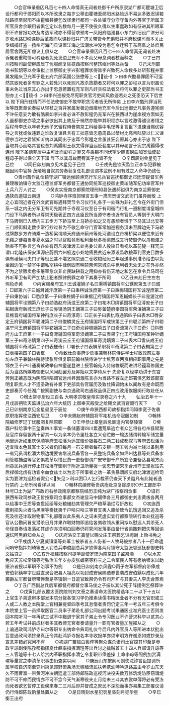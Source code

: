 <!-- { "loadSidebar": true } -->
　　○会官审录重囚凡百七十四人命情真无词者处御千户所原隶湖广都司瞿塘卫后设行都司于郧阳而以本所改隶之每岁公移由瞿塘至郧阳水路险远不易达多致迟误若陆路径至郧阳不由瞿塘甚便乞改径隶行都司一各处镇守分守守备内外等官于所属卫所官员舍余跟用者俱乞定以名数每月一更不使役久得以生事蠹政如有征进其所跟军职不许冒报功次及考选军政亦不得营求预考一凤阳府临淮县小东门外旧设广济分司岁收水路□税课钞后革裁而以课钞归并广济关带管今乞俱归并本府税课司而本关止专缉捕奸盗一扬州府海门县设置江海之滨潮水冲没为患乞令迁移于东高阜之处庶民居官舍两无所虑议上俱从之
　　○会官审录重囚凡百七十四人命情真无词者处决诉冤者重鞫情可矜疑者免死发边卫充军不孝而父母息词者杖而释之
　　○丁巳四川按察司副使柳应辰丁忧服阕复除狭西按察司整饬岷州等处兵备
　　○己未刑部尚书彭韶等以会审拟上监察御史李兴彭程罪状得旨李兴致死人命数多处斩彭程并家属发隆庆卫充军于是五府六部英国公张懋等上＜锍-釒＞曰李兴酷暴罪固不可逭然其致死者多有罪之人若处兴以死则凡故杀故勘者又将何以罪之彭程以言为职虽论事未免过当原其心亦出于忠恳若置程充军则凡奸贪枉法者又将何以罪之吏部尚书王恕亦上＜锍-釒＞曰李兴巡按克尽宪职贪官污吏闻风歛迹若处之死臣恐天下后世以  陛下用刑任情而不任法使御史不敢举职贪污者皆无所惮矣  上曰李兴酷刑罪当死汝等既累章论奏姑从轻杖之百并家属发极边烟瘴地充军今后出巡御史凡事务遵宪纲不许任意妄为敢有酷暴如李兴者必诛不赦彭程仍充军兴在狭西过为崖岸视方面如无人虽都御史亦凌之事必欲出其上故及于祸然亦能举其职程亦以言过激得谴议者惜之后程母李氏以年老无他子乞留程侍餋南京工科给事中毛珵等复言臣下进谏当赐优容导之言犹或依违罪之谁敢复谏且言有工拙意皆忠恳周昌以桀纣比高帝陆贽以仁义谏德宗当时之君皆知听纳以其同出于忠耳今彭程之言虽甚狂妄原其心亦出于忠  陛下当取其心而略其言也昔刘禹鍚附王叔文得罪当远贬裴度以其母老言于宪宗禹鍚得改连州  陛下圣德非唐中主可比而彭程之罪又与禹锡不同伏望少赐衷悯曲加宽恤使彭程母子得以保全天下知  陛下以其母故而宥其子也皆不允
　　○辛酉辰刻金星见于己位
　　○同日卯刻南京见木星见于己位
　　○壬戌先是钦天监监正李华犯罪被黜因同中官择  茂陵地自叙其劳奏获复任礼部议谓本监例不用有过之人命华仍致仕
　　○贵州苗作乱命镇守湖广镇远侯顾溥充行军总兵官巡抚都御史邓廷瓒提督军务兼理粮饷镇守太监江德监督军务都督王通协同统军巡按御史黄玹随军纪功率官军并土兵八万人讨之
　　○癸亥实授南京都察院理刑知县张遇郝镒俱为南京监察御史遇狭西道镒云南道
　　○鸿胪寺序班郭理言五事一肃庆贺谓文武衙门虽异而敬  上之心宜同近者在外文武官每遇拜贺节令习仪行礼各于一处殊为非礼乞令在外衙门但系一城之内无分军卫有司先期并于寺观习仪至日于有司衙门行礼一遵制度谓皇城四门设下马牌者所以尊崇天极表正四方此臣民所当遵守者也近有官员人等到于大明门下马牌侧已入牌内三五步方下轿马至上马轿亦如之又有愚顽者懒于下马其过北安等三门顺街斜走数步常行抄过甚为不敬乞命守门官军常加巡视务湏未至牌边先下马轿过牌数步方许骑乘一造桥梁谓顺天府通州蓟州等处河道设立舟楫桥梁以便往来近有无藉之徒每当春夏水溢之时以官船竟觅私利至秋冬桥梁既成又行焚毁仍以舟楫渡之贻害不可胜言乞令各处有司凡设津渡去处务委公直人役轮日看视以革前毙一释冗员谓口北隆庆保安浑源应蔚朔六州极边小处地瘠民贫近来添设监收粮草判官吏目数多俱有祗候马夫门子等役民甚不堪乞照京通二仓收粮经历三年起送事例准令给由以免坐困边氓一禁宰牛谓私宰耕牛律例固有明禁奈何京城杀牛觅利者无处无之在外亦然不为之禁贩卖愈多屠宰愈众非止民缺耕载之用抑亦有伤天地之和乞在京令兵马司在外听军卫有司严加禁止犯者照律例罪之命下其奏于所司
　　○乙丑未刻日生左右珥色赤黄
　　○丙寅赐秦府宜川王诚灌嫡子名曰秉楀镇国将军公镤庶第五子曰诚氵□邯第六子曰诚涆诚汘庶第一子曰秉梣诚泩庶第一子曰秉梮辅国将军诚浧庶第二子曰秉协诚氵□悉庶第一子曰秉柊嫡子曰秉椐辽府镇国将军恩鏚嫡长子曰宠渥沈府辅国将军诠鍸第八子曰勋浩赵府汤滋王庶第二子曰祐木□绢镇国将军见溥庶长子曰祐榈唐府新城王庶长子曰弥镜汤阴王嫡第三子曰弥蓥楚府奉国将军荣瀼嫡第三子曰显樵晋府辅国将军钟衔庶长子曰奇涿奇氵□正长子曰表朹奇通第四子曰表木□唇安定王府镇国将军聪漮第二子曰俊橉灵丘王府镇国将军成铗第三子曰聪浈第四子曰聪潝宁河王府镇国将军钟铓嫡第二子曰奇浈钟镫嫡第五子曰奇流第六子曰奇氵□斜晋府方山王庶第十一子曰奇潆辅国将军奇涢嫡第二子曰表果宁化王府镇国将军钟针嫡第三子曰奇涪嫡第四子曰奇涘云丘王府镇国将军奇涀嫡第二子曰表木□啻庆成王府辅国将军奇淢第二子曰表梗奇氵□署长子曰表椇革职将军奇潡第二子曰表榍第三子曰表楼第四子曰表框
　　○命致仕詹事府少詹事兼翰林院侍讲学士程敏政前左春坊左庶子兼翰林院侍读张昇俱复职前翰林院侍讲学士焦芳查两京相应职事用之先是锦衣卫千户叶通奏敏政举自神童遂登进士授官翰苑入侍储帷既而进讲经筵纂修国史后为当路所嫉嗾御史以风闻劾罢芳及昇始以文学侍从于  先帝复以经学劝讲于东宫芳刚正嫉恶既为阴邪排陷调官远州昇因激陈言亦为当路不容左迁郎署俱乞敕该部查明复职庶人才不遗圣政有补奏下吏部具各官履历及致仕降调始末以闻故有是命既而吏部奏芳今任湖广按察副使与南京通政司右通政品俱正四应改用俟服阕行取赴任从之
　　○增太常寺厨役三百名
大明孝宗敬皇帝实录卷之六十九
　　弘治五年十一月戊辰朔钦天监进弘治六年大统历  上御奉天殿受之给赐文武百官颁行天下
　　○己巳卯刻南京见金星昼见于辰位
　　○庚午命狭西都司故都指挥同知李宽子佐袭原职指挥使注西安后卫
　　○辛未赐赵府辅国将军祐机诰命冠服如制
　　○翰林院编修罗玘丁忧服阕复除原职
　　○壬申恭让章皇后忌辰遣内官祭陵寝
　　○癸酉户科给事中王玺奏四川事宜一备储蓄谓四川累遭荒旱逃亡者众乞将各府州县赋税及官库存留银两十留其一以为籴本仍令里社各立义仓贮散一输边储谓转输军储宜量地里远近如重庆保顺等府去松潘为远宜徵价银每石二两二钱成都叙马等府去松潘为近宜徵本色其军士支米者仍旧每月一石支银者每石支银一两五钱内减七钱以备别用一省冗员谓松潘大坝边境要害堪设兵备官各一员整饬兵备余如绵州达县等处兵备水利管粮捕盗等官乞俱裁革以惜民费一更备御谓广安守御千户所宜令兼备达县地方而州县民兵通行停止其松潘守御别于附近卫所量拨一褒忠节谓宋季合州守王坚张珏先后捍御北虏有功宜令血食兹土以为忠于所事者之劝一革贪暴谓顺庆府北津渡巡检司实为要津为巡检者假公＜矢见＞利以困□人乞行裁革仍查天下关隘凡有此毙者通行禁约  上命所司看详以闻
　　○翰林院编修靳贵病痊赴京复除原职○升工部郎中林号□土为湖广布政司右参政南京都察院经历王纯为湖广按察司佥事
　　○诏罚狭西布政司参政王哲按察司佥事郝文杰谢显马中鍚俸各三月都御史刘忠黄绂各两月以给事中王质等查盘延绥等处粮储劾其管理欠严粮草浥烂亏折故也
　　○初迤西撒剌把失火者马黑麻等奏抚夷千户哈只哈三等冒支夷人廪给致令饥饿逃回又追及杀死及往还诈取财物事下礼部覆议此系夷人之词未究虗实宜行都察院转行本处抚巡等官从公勘问冒支潜杀日月并果诈取财物即追给各夷收领从重问拟以慰远人其杀死人命径自奏请发落如其虚诈亦须明白回奏仍将究问发落事由备行省谕撒剌把失等回谕速坛阿黑麻知会从之
　　○庆府洛交王寘錖以赐父庄王祭葬乞诣阙谢  上贻书免之
　　○甲戌虏入宁夏威镇堡等处军士被杀者五人伤者一人牧马被掠者八十一匹命逮问哨守指挥刘琦等五人罚总兵李俊副总兵罗钦俸各两月镇守太监张睿巡抚都御史韩文姑贷之
　　○乙亥升福建按察司提学副使罗璟为南京国子监祭酒
　　○以水灾免应天苏松常镇等府弘治五年岁办皮张蜡密等料三之二令军民人等有愿纳银米以助赈济者授以军职不治事不为例
　　○是日卯刻南京风霾○丙子左军都督府带俸成安伯郭鐄卒字世威直隶合肥县人祖亮以功封成安侯赐诰券世袭成安伯鐄以成化六年袭爵左军都督府带俸至是卒辍朝一日遣官致祭仍令有司开圹与其妻夫人李氏合葬焉
　　○丁丑广西副总兵后军都督府都督佥事马俊之子振以其父死于阵援例乞祭葬许之
　　○戊寅礼部议覆太医院院判刘文泰之奏请命太医院精选年二十以下十五以上官生子弟送审本部发本院分拨各馆习学仍推素读儒书精医业者不分有无官职或三人或二人教之本院堂上官相兼提督四季考其怠惰者责罚仍定三年一考五年三考俱令本院堂上官一员择取医官二员率子弟赴礼部公同出题考试果通医业准充医士否则发回本院听习一年再试三试不中黜退宁家其子弟止令专习医业不许营求科举以贰其心若五年考试并前成材者多其教师无官者奏请量升一职有官者量加旌擢从之
　　○  上谕通政司鸿胪寺曰尔等职专出纳命令典司礼仪今后凡内外官员人等所进本状批出旨意通政司须抄录真正令其赴鸿胪寺报名本寺收报单亦须审明方许谢恩如或抄录及宣念差错必究问不宥
　　○初湖广苗贼白觜俾等聚众谋杀诸司土官掠其印至是参政李琮副使陈孜都指挥夏仕麒率指挥满瑄等出兵讨之擒贼首五十四人兵部请升琮等三人官瑄等十七人给赏内革职指挥李清乞令复职带俸差操  上命李琮等照例加赏满瑄等量赏之李清革职事由仍查实以闻
　　○庚辰山东按察司副使沈钟言臣提调所属学校自济南至兖州第见郊野萧条场无稼穑流民扶老携幼呻吟道路盖由今岁山东天久不雨曹濮一带黄河冲决朝廷遣工部侍郎陈政巡视河决役夫数万修筑堤防臣窃谓堤防不可不修而民情亦不可不念今天气渐寒役夫止月给未三斗其衣裳单薄将必有受冻而死者欲乞暂停工役俟来春二三月后即并督成之庶民不深怨而事亦易集工部覆议请仍行侍郎陈政酌量处置从之
　　○是日晓刻水星犯罚星昏刻月犯毕星
　　○辛巳衡王出府
